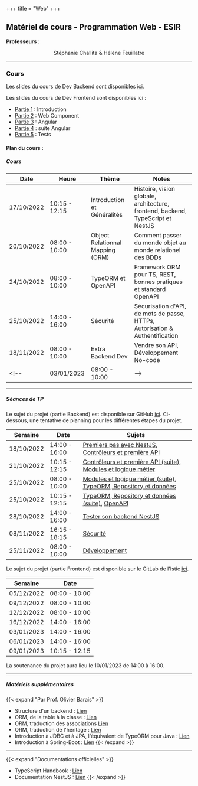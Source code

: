 +++
title = "Web"
+++

## Matériel de cours - Programmation Web - ESIR

**Professeurs** : 
<p style="text-align: center;">
    Stéphanie Challita &amp Hélène Feuillatre
</p>

---

### Cours
				
Les slides du cours de Dev Backend sont disponibles [ici](/web/WebServer-ESIR.pdf).

Les slides du cours de Dev Frontend sont disponibles ici :
- [Partie 1](/web/Front_Partie1_2021-2022.pdf) : Introduction
- [Partie 2](web/Front_Partie2_2021-2022.pdf) : Web Component
- [Partie 3](web/Front_Partie3_2021-2022.pdf) : Angular
- [Partie 4](web/Front_Partie4_2021-2022.pdf) : suite Angular
- [Partie 5](web/Front_Partie5_2021-2022.pdf) : Tests


#### Plan du cours :

##### Cours

| Date | Heure | Thème | Notes |
| -------- | -------- | -------- | -------- |
| 17/10/2022 | 10:15 - 12:15 | Introduction et Généralités | Histoire, vision globale, architecture, frontend, backend, TypeScript et NestJS | 
| 20/10/2022 | 08:00 - 10:00 | Object Relationnal Mapping (ORM) | Comment passer du monde objet au monde relationel des BDDs | 
| 24/10/2022 | 08:00 - 10:00 | TypeORM et OpenAPI | Framework ORM pour TS, REST, bonnes pratiques et standard OpenAPI | 
| 25/10/2022 | 14:00 - 16:00 | Sécurité | Sécurisation d'API, de mots de passe, HTTPs, Autorisation & Authentification
| 18/11/2022 | 08:00 - 10:00 | Extra Backend Dev | Vendre son API, Développement No-code |
<!-- | 03/01/2023 | 08:00 - 10:00 | -->

			
---

##### Séances de TP

Le sujet du projet (partie Backend) est disponible sur GitHub [ici](https://github.com/stephaniechallita/WebServer).
Ci-dessous, une tentative de planning pour les différentes étapes du projet.


| Semaine | Date | Sujets |
| -------- | -------- | -------- | 
| 18/10/2022 | 14:00 - 16:00 | [Premiers pas avec NestJS](https://github.com/stephaniechallita/WebServer/blob/master/premiers_pas_avec_nestjs.md), [Contrôleurs et première API](https://github.com/stephaniechallita/WebServer/blob/master/controleurs_et_premiere_api.md) |
| 21/10/2022 | 10:15 - 12:15 | [Contrôleurs et première API (suite)](https://github.com/stephaniechallita/WebServer/blob/master/controleurs_et_premiere_api.md), [Modules et logique métier](https://github.com/stephaniechallita/WebServer/blob/master/modules_et_logiques_metiers.md) |
| 25/10/2022 | 08:00 - 10:00 | [Modules et logique métier (suite)](https://github.com/stephaniechallita/WebServer/blob/master/modules_et_logiques_metiers.md), [TypeORM, Repository et données](https://github.com/stephaniechallita/WebServer/blob/master/typeorm_repository_et_donnees.md) |
| 25/10/2022 | 10:15 - 12:15 | [TypeORM, Repository et données (suite)](https://github.com/stephaniechallita/WebServer/blob/master/typeorm_repository_et_donnees.md), [OpenAPI](https://github.com/stephaniechallita/WebServer/blob/master/openapi.md) |
| 28/10/2022 | 14:00 - 16:00 | [Tester son backend NestJS](https://github.com/stephaniechallita/WebServer/blob/master/tester_son_backend_nestjs.md) |
| 08/11/2022 | 16:15 - 18:15 | [Sécurité](https://github.com/stephaniechallita/WebServer/blob/master/securite.md) |
| 25/11/2022 | 08:00 - 10:00 | [Développement](https://github.com/stephaniechallita/WebServer/blob/master/developpement.md) |

Le sujet du projet (partie Frontend) est disponible sur le GitLab de l'Istic [ici](https://gitlab.istic.univ-rennes1.fr/hfeuilla/jxc_fradministrationfront).

| Semaine | Date |
| -------- | -------- |
| 05/12/2022 | 08:00 - 10:00 |
| 09/12/2022 | 08:00 - 10:00 |
| 12/12/2022 | 08:00 - 10:00 |
| 16/12/2022 | 14:00 - 16:00 |
| 03/01/2023 | 14:00 - 16:00 |
| 06/01/2023 | 14:00 - 16:00 |
| 09/01/2023 | 10:15 - 12:15 |

La soutenance du projet aura lieu le 10/01/2023 de 14:00 à 16:00.
							
---

##### Matériels supplémentaires
{{< expand "Par Prof. Olivier Barais" >}}
- Structure d'un backend : [Lien](https://drive.google.com/file/d/1An7uVO1d9Y8PHwnJlmN06uI9zU37ZNpw/preview)
- ORM, de la table à la classe : [Lien](https://drive.google.com/file/d/1RCpm0_t9VZhTvybn50EraboQwOvqUZBc/preview)
- ORM, traduction des associations [Lien](https://drive.google.com/file/d/1IzEzdN4ONL1InC5dPgYFVtzWcRU6qtvt/preview)
- ORM, traduction de l'héritage : [Lien](https://drive.google.com/file/d/1723vp3Mshcgpl8ByRZ6kM6mdh3oXsrST/preview)
- Introduction à JDBC et à JPA, l'équivalent de TypeORM pour Java : [Lien](https://drive.google.com/file/d/1mT-GPYhMcNmDZL_H0X_Xn9Orrjf4Md-a/preview)
- Introduction à Spring-Boot : [Lien](https://drive.google.com/file/d/1T7Vt8tOB4kR_Uf5WIMNWFGvU4LK-1tor/preview)
{{< /expand >}}

---

{{< expand "Documentations officielles" >}}
- TypeScript Handbook : [Lien](https://www.typescriptlang.org/docs/handbook/intro.html)
- Documentation NestJS : [Lien](https://docs.nestjs.com/)
{{< /expand >}}